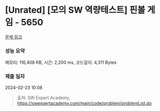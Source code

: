 # [Unrated] [모의 SW 역량테스트] 핀볼 게임 - 5650 

[문제 링크](https://swexpertacademy.com/main/code/problem/problemDetail.do?contestProbId=AWXRF8s6ezEDFAUo) 

### 성능 요약

메모리: 116,408 KB, 시간: 2,200 ms, 코드길이: 4,311 Bytes

### 제출 일자

2024-02-23 10:08



> 출처: SW Expert Academy, https://swexpertacademy.com/main/code/problem/problemList.do